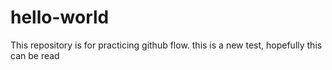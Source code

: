 # hello-world
This repository is for practicing github flow.
this is a new test, hopefully this can be read
